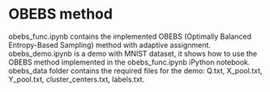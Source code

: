 # OBEBS method
obebs_func.ipynb contains the implemented OBEBS (Optimally Balanced Entropy-Based Sampling) method with adaptive assignment.
obebs_demo.ipynb is a demo with MNIST dataset, it shows how to use the OBEBS method implemented in the obebs_func.ipynb iPython notebook.
obebs_data folder contains the required files for the demo: Q.txt, X_pool.txt, Y_pool.txt, cluster_centers.txt, labels.txt.

